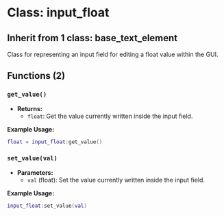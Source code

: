# Class: input_float

## Inherit from 1 class: base_text_element

Class for representing an input field for editing a float value within the GUI.

## Functions (2)

### `get_value()`

- **Returns:**
  - `float`: Get the value currently written inside the input field.

**Example Usage:**
```lua
float = input_float:get_value()
```

### `set_value(val)`

- **Parameters:**
  - `val` (float): Set the value currently written inside the input field.

**Example Usage:**
```lua
input_float:set_value(val)
```


